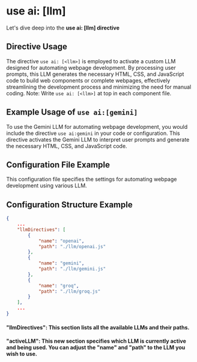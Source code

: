 # use ai: [llm]

Let's dive deep into the **use ai: [llm] directive**

## Directive Usage

The directive `use ai: [<llm>]` is employed to activate a custom LLM designed for automating webpage development. By processing user prompts, this LLM generates the necessary HTML, CSS, and JavaScript code to build web components or complete webpages, effectively streamlining the development process and minimizing the need for manual coding.
Note: Write `use ai: [<llm>]` at top in each component file.

## Example Usage of `use ai:[gemini]`

To use the Gemini LLM for automating webpage development, you would include the directive `use ai:gemini` in your code or configuration. This directive activates the Gemini LLM to interpret user prompts and generate the necessary HTML, CSS, and JavaScript code.

## Configuration File Example

This configuration file specifies the settings for automating webpage development using various LLM.

## Configuration Structure Example

```json
{
    ...
    "llmDirectives": [
        {
            "name": "openai",
            "path": "./llm/openai.js"
        },
        {
            "name": "gemini",
            "path": "./llm/gemini.js"
        },
        {
            "name": "groq",
            "path": "./llm/groq.js"
        }
    ],
    ...
}
```

#### "llmDirectives": This section lists all the available LLMs and their paths.

#### "activeLLM": This new section specifies which LLM is currently active and being used. You can adjust the "name" and "path" to the LLM you wish to use.
